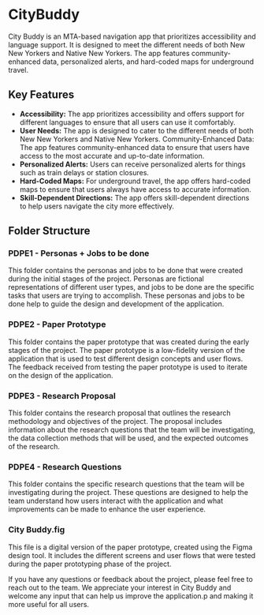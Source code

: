 # CityBuddy

City Buddy is an MTA-based navigation app that prioritizes accessibility and language support. It is designed to meet the different needs of both New New Yorkers and Native New Yorkers. The app features community-enhanced data, personalized alerts, and hard-coded maps for underground travel.

## Key Features

- **Accessibility:** The app prioritizes accessibility and offers support for different languages to ensure that all users can use it comfortably.
- **User Needs:** The app is designed to cater to the different needs of both New New Yorkers and Native New Yorkers.
Community-Enhanced Data: The app features community-enhanced data to ensure that users have access to the most accurate and up-to-date information.
- **Personalized Alerts:** Users can receive personalized alerts for things such as train delays or station closures.
- **Hard-Coded Maps:** For underground travel, the app offers hard-coded maps to ensure that users always have access to accurate information.
- **Skill-Dependent Directions:** The app offers skill-dependent directions to help users navigate the city more effectively.

## Folder Structure

### PDPE1 - Personas + Jobs to be done

This folder contains the personas and jobs to be done that were created during the initial stages of the project. Personas are fictional representations of different user types, and jobs to be done are the specific tasks that users are trying to accomplish. These personas and jobs to be done help to guide the design and development of the application.

### PDPE2 - Paper Prototype

This folder contains the paper prototype that was created during the early stages of the project. The paper prototype is a low-fidelity version of the application that is used to test different design concepts and user flows. The feedback received from testing the paper prototype is used to iterate on the design of the application.

### PDPE3 - Research Proposal

This folder contains the research proposal that outlines the research methodology and objectives of the project. The proposal includes information about the research questions that the team will be investigating, the data collection methods that will be used, and the expected outcomes of the research.

### PDPE4 - Research Questions

This folder contains the specific research questions that the team will be investigating during the project. These questions are designed to help the team understand how users interact with the application and what improvements can be made to enhance the user experience.

### City Buddy.fig

This file is a digital version of the paper prototype, created using the Figma design tool. It includes the different screens and user flows that were tested during the paper prototyping phase of the project.

If you have any questions or feedback about the project, please feel free to reach out to the team. We appreciate your interest in City Buddy and welcome any input that can help us improve the application.p and making it more useful for all users.
